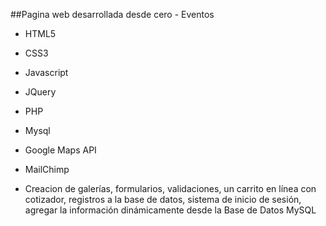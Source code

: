 ##Pagina web desarrollada desde cero - Eventos

- HTML5
- CSS3
- Javascript
- JQuery
- PHP
- Mysql
- Google Maps API
- MailChimp

- Creacion de  galerías, formularios, validaciones, un carrito en línea con cotizador, registros a la base de datos, sistema de inicio de sesión, agregar la información dinámicamente desde la Base de Datos MySQL